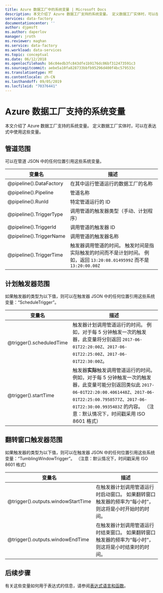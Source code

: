 ```yaml
---
title: Azure 数据工厂中的系统变量 | Microsoft Docs
description: 本文介绍了 Azure 数据工厂支持的系统变量。 定义数据工厂实体时，可以在表达式中使用这些变量。
services: data-factory
documentationcenter: ''
author: djpmsft
ms.author: daperlov
manager: jroth
ms.reviewer: maghan
ms.service: data-factory
ms.workload: data-services
ms.topic: conceptual
ms.date: 06/12/2018
ms.openlocfilehash: b6c04edb3fc843dfe1b9176dc06bf312473591c3
ms.sourcegitcommit: aebe5a10fa828733bbfb95296d400f4bc579533c
ms.translationtype: MT
ms.contentlocale: zh-CN
ms.lasthandoff: 09/05/2019
ms.locfileid: "70376441"
---
```

# <a name="system-variables-supported-by-azure-data-factory"></a>Azure 数据工厂支持的系统变量
本文介绍了 Azure 数据工厂支持的系统变量。 定义数据工厂实体时，可以在表达式中使用这些变量。

## <a name="pipeline-scope"></a>管道范围
可以在管道 JSON 中的任何位置引用这些系统变量。

| 变量名 | 描述 |
| --- | --- |
| @pipeline().DataFactory |在其中运行管道运行的数据工厂的名称 |
| @pipeline().Pipeline |管道名称 |
| @pipeline().RunId | 特定管道运行的 ID |
| @pipeline().TriggerType | 调用管道的触发器类型（手动、计划程序） |
| @pipeline().TriggerId| 调用管道的触发器 ID |
| @pipeline().TriggerName| 调用管道的触发器名称 |
| @pipeline().TriggerTime| 触发器调用管道的时间。 触发时间是指实际触发的时间而不是计划时间。 例如，返回 `13:20:08.0149599Z` 而不是 `13:20:00.00Z` |

## <a name="schedule-trigger-scope"></a>计划触发器范围
如果触发器的类型为以下值，则可以在触发器 JSON 中的任何位置引用这些系统变量：“ScheduleTrigger”。

| 变量名 | 描述 |
| --- | --- |
| @trigger().scheduledTime |触发器计划调用管道运行的时间。 例如，对于每 5 分钟触发一次的触发器，此变量将分别返回 `2017-06-01T22:20:00Z`、`2017-06-01T22:25:00Z`、`2017-06-01T22:30:00Z`。|
| @trigger().startTime |触发器**实际**触发调用管道运行的时间。 例如，对于每 5 分钟触发一次的触发器，此变量可能分别返回类似此 `2017-06-01T22:20:00.4061448Z`、`2017-06-01T22:25:00.7958577Z`、`2017-06-01T22:30:00.9935483Z` 的内容。 （注意：默认情况下，时间戳采用 ISO 8601 格式）|

## <a name="tumbling-window-trigger-scope"></a>翻转窗口触发器范围
如果触发器的类型为以下值，则可以在触发器 JSON 中的任何位置引用这些系统变量：“TumblingWindowTrigger”。
（注意：默认情况下，时间戳采用 ISO 8601 格式）

| 变量名 | 描述 |
| --- | --- |
| @trigger().outputs.windowStartTime |在触发器计划调用管道运行时启动窗口。 如果翻转窗口触发器的频率为“每小时”，则这将是小时开始时的时间。|
| @trigger().outputs.windowEndTime |在触发器计划调用管道运行时结束窗口。 如果翻转窗口触发器的频率为“每小时”，则这将是小时结束时的时间。|
## <a name="next-steps"></a>后续步骤
有关这些变量如何用于表达式的信息，请参阅[表达式语言和函数](control-flow-expression-language-functions.md)。

